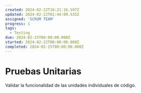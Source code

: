 ```yaml
---
created: 2024-02-22T16:21:16.597Z
updated: 2024-02-22T01:44:09.535Z
assigned: 'SCRUM TEAM'
progress: 1
tags:
  - Testing
due: 2024-02-25T00:00:00.000Z
started: 2024-02-22T00:00:00.000Z
completed: 2024-02-25T00:00:00.000Z
---
```


# Pruebas Unitarias

Validar la funcionalidad de las unidades individuales de código.
